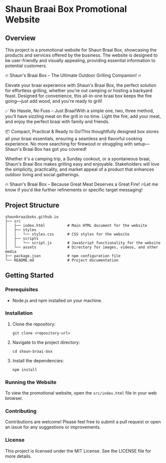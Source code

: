 # Shaun Braai Box Promotional Website

## Overview
This project is a promotional website for Shaun Braai Box, showcasing the products and services offered by the business. The website is designed to be user-friendly and visually appealing, providing essential information to potential customers.

🔥 Shaun's Braai Box – The Ultimate Outdoor Grilling Companion! 🔥

Elevate your braai experience with Shaun's Braai Box, the perfect solution for effortless grilling, whether you're out camping or hosting a backyard feast. Designed for convenience, this all-in-one braai box keeps the fire going—just add wood, and you're ready to grill!

✅ No Hassle, No Fuss – Just Braai!With a simple one, two, three method, you'll have sizzling meat on the grill in no time. Light the fire, add your meat, and enjoy the perfect braai with family and friends.

📦 Compact, Practical & Ready to Go!This thoughtfully designed box stores all your braai essentials, ensuring a seamless and flavorful cooking experience. No more searching for firewood or struggling with setup—Shaun's Braai Box has got you covered!

Whether it's a camping trip, a Sunday cookout, or a spontaneous braai, Shaun's Braai Box makes grilling easy and enjoyable. Stakeholders will love the simplicity, practicality, and market appeal of a product that enhances outdoor living and social gatherings.

🔥 Shaun's Braai Box – Because Great Meat Deserves a Great Fire! 🔥Let me know if you'd like further refinements or specific target messaging!

## Project Structure
```
shaunbraaiboks.github.io                               
├── src
│   ├── index.html          # Main HTML document for the website
│   ├── styles
│   │   └── styles.css      # CSS styles for the website
│   ├── scripts
│   │   └── script.js       # JavaScript functionality for the website
│   └── assets              # Directory for images, videos, and other media
├── package.json            # npm configuration file
└── README.md               # Project documentation
```

## Getting Started

### Prerequisites
- Node.js and npm installed on your machine.

### Installation
1. Clone the repository:
   ```
   git clone <repository-url>
   ```
2. Navigate to the project directory:
   ```
   cd shaun-braai-box
   ```
3. Install the dependencies:
   ```
   npm install
   ```

### Running the Website
To view the promotional website, open the `src/index.html` file in your web browser.

### Contributing
Contributions are welcome! Please feel free to submit a pull request or open an issue for any suggestions or improvements.

### License
This project is licensed under the MIT License. See the LICENSE file for more details.
